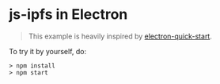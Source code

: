 # js-ipfs in Electron

> This example is heavily inspired by [electron-quick-start](https://github.com/electron/electron-quick-start).

To try it by yourself, do:

```
> npm install
> npm start
```
